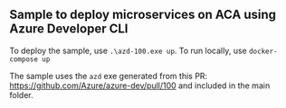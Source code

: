 ## Sample to deploy microservices on ACA using Azure Developer CLI 

To deploy the sample, use `.\azd-100.exe up`. To run locally, use `docker-compose up`

The sample uses the `azd` exe generated from this PR: https://github.com/Azure/azure-dev/pull/100 and included in the main folder. 

